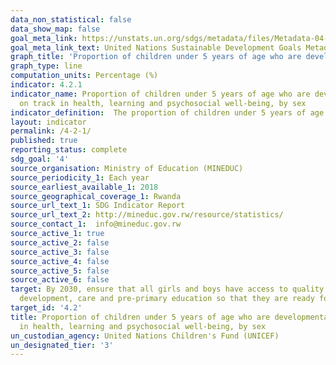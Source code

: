 ```yaml
---
data_non_statistical: false
data_show_map: false
goal_meta_link: https://unstats.un.org/sdgs/metadata/files/Metadata-04-02-01.pdf
goal_meta_link_text: United Nations Sustainable Development Goals Metadata (PDF 4.0 MB)
graph_title: 'Proportion of children under 5 years of age who are developmentally on track in health, learning and psychosocial well-being, by sex'
graph_type: line
computation_units: Percentage (%)
indicator: 4.2.1
indicator_name: Proportion of children under 5 years of age who are developmentally
  on track in health, learning and psychosocial well-being, by sex
indicator_definition:  The proportion of children under 5 years of age who are developmentally on track in health, learning and psychosocial well-being is currently being measured by the percentage of children aged 36-59 months who are developmentally on-track in at least three of the following four domains: literacy-numeracy, physical, socio-emotional and learning
layout: indicator
permalink: /4-2-1/
published: true
reporting_status: complete
sdg_goal: '4'
source_organisation: Ministry of Education (MINEDUC)
source_periodicity_1: Each year
source_earliest_available_1: 2018
source_geographical_coverage_1: Rwanda
source_url_text_1: SDG Indicator Report
source_url_text_2: http://mineduc.gov.rw/resource/statistics/
source_contact_1:  info@mineduc.gov.rw
source_active_1: true
source_active_2: false
source_active_3: false
source_active_4: false
source_active_5: false
source_active_6: false
target: By 2030, ensure that all girls and boys have access to quality early childhood
  development, care and pre-primary education so that they are ready for primary education
target_id: '4.2'
title: Proportion of children under 5 years of age who are developmentally on track
  in health, learning and psychosocial well-being, by sex
un_custodian_agency: United Nations Children's Fund (UNICEF)
un_designated_tier: '3'
---
```


